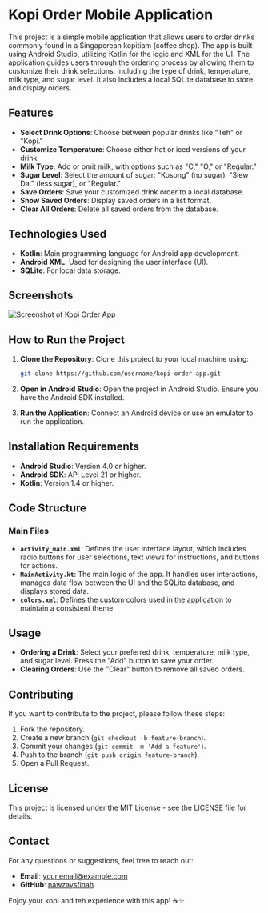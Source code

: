 # Kopi Order Mobile Application

This project is a simple mobile application that allows users to order drinks commonly found in a Singaporean kopitiam (coffee shop). The app is built using Android Studio, utilizing Kotlin for the logic and XML for the UI. The application guides users through the ordering process by allowing them to customize their drink selections, including the type of drink, temperature, milk type, and sugar level. It also includes a local SQLite database to store and display orders.

## Features
- **Select Drink Options**: Choose between popular drinks like "Teh" or "Kopi."
- **Customize Temperature**: Choose either hot or iced versions of your drink.
- **Milk Type**: Add or omit milk, with options such as "C," "O," or "Regular."
- **Sugar Level**: Select the amount of sugar: "Kosong" (no sugar), "Siew Dai" (less sugar), or "Regular."
- **Save Orders**: Save your customized drink order to a local database.
- **Show Saved Orders**: Display saved orders in a list format.
- **Clear All Orders**: Delete all saved orders from the database.

## Technologies Used
- **Kotlin**: Main programming language for Android app development.
- **Android XML**: Used for designing the user interface (UI).
- **SQLite**: For local data storage.

## Screenshots
![Screenshot of Kopi Order App](link_to_screenshot)

## How to Run the Project
1. **Clone the Repository**: Clone this project to your local machine using:
   ```bash
   git clone https://github.com/username/kopi-order-app.git
   ```

2. **Open in Android Studio**: Open the project in Android Studio. Ensure you have the Android SDK installed.

3. **Run the Application**: Connect an Android device or use an emulator to run the application.

## Installation Requirements
- **Android Studio**: Version 4.0 or higher.
- **Android SDK**: API Level 21 or higher.
- **Kotlin**: Version 1.4 or higher.

## Code Structure
### Main Files
- **`activity_main.xml`**: Defines the user interface layout, which includes radio buttons for user selections, text views for instructions, and buttons for actions.
- **`MainActivity.kt`**: The main logic of the app. It handles user interactions, manages data flow between the UI and the SQLite database, and displays stored data.
- **`colors.xml`**: Defines the custom colors used in the application to maintain a consistent theme.

## Usage
- **Ordering a Drink**: Select your preferred drink, temperature, milk type, and sugar level. Press the "Add" button to save your order.
- **Clearing Orders**: Use the "Clear" button to remove all saved orders.

## Contributing
If you want to contribute to the project, please follow these steps:
1. Fork the repository.
2. Create a new branch (`git checkout -b feature-branch`).
3. Commit your changes (`git commit -m 'Add a feature'`).
4. Push to the branch (`git push origin feature-branch`).
5. Open a Pull Request.

## License
This project is licensed under the MIT License - see the [LICENSE](LICENSE) file for details.

## Contact
For any questions or suggestions, feel free to reach out:
- **Email**: your.email@example.com
- **GitHub**: [nawzaysfinah](https://github.com/nawzaysfinah)

Enjoy your kopi and teh experience with this app! ☕️✨

